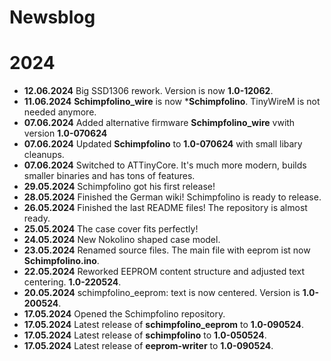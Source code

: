 # Newsblog

# 2024

* **12.06.2024** Big SSD1306 rework. Version is now **1.0-12062**. 
* **11.06.2024** **Schimpfolino_wire** is now ***Schimpfolino**. TinyWireM is not needed anymore.
* **07.06.2024** Added alternative firmware **Schimpfolino_wire** vwith version **1.0-070624**  
* **07.06.2024** Updated **Schimpfolino** to **1.0-070624** with small libary cleanups.  
* **07.06.2024** Switched to ATTinyCore. It's much more modern, builds smaller binaries and has tons of features.  
* **29.05.2024** Schimpfolino got his first release!  
* **28.05.2024** Finished the German wiki! Schimpfolino is ready to release.
* **26.05.2024** Finished the last README files! The repository is almost ready. 
* **25.05.2024** The case cover fits perfectly!
* **24.05.2024** New Nokolino shaped case model.
* **23.05.2024** Renamed source files. The main file with eeprom ist now **Schimpfolino.ino**.
* **22.05.2024** Reworked EEPROM content structure and adjusted text centering. **1.0-220524**.  
* **20.05.2024** schimpfolino_eeprom: text is now centered. Version is **1.0-200524**.  
* **17.05.2024** Opened the Schimpfolino repository.
* **17.05.2024** Latest release of **schimpfolino_eeprom** to **1.0-090524**.
* **17.05.2024** Latest release of **schimpfolino** to **1.0-050524**.
* **17.05.2024** Latest release of **eeprom-writer** to **1.0-090524**.
